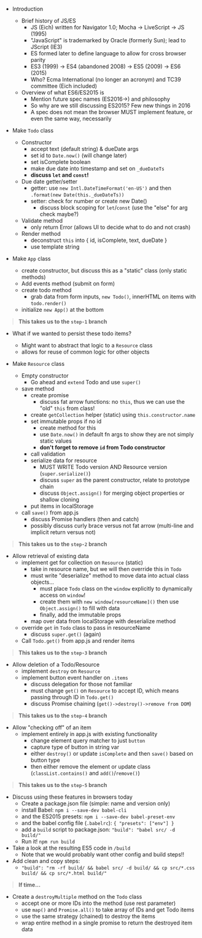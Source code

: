 
* Introduction
    * Brief history of JS/ES
        * JS (Eich) written for Navigator 1.0; Mocha -> LiveScript -> JS (1995)
        * "JavaScript" is trademarked by Oracle (formerly Sun); lead to JScript (IE3)
        * ES formed later to define language to allow for cross browser parity
        * ES3 (1999) -> ES4 (abandoned 2008) -> ES5 (2009) -> ES6 (2015)
        * Who? Ecma International (no longer an acronym) and TC39 committee (Eich included)
    * Overview of what ES6/ES2015 is
        * Mention future spec names (ES2016->) and philosophy
        * So why are we still discussing ES2015? Few new things in 2016
        * A spec does not mean the browser MUST implement feature, or even the same way, necessarily

* Make `Todo` class
    * Constructor
        * accept text (default string) & dueDate args
        * set id to `Date.now()` (will change later)
        * set isComplete boolean
        * make due date into timestamp and set on `_dueDateTs`
        * **discuss `let` and `const`!**
    * Due date getter/setter
        * getter: use `new Intl.DateTimeFormat('en-US')` and then `.format(new Date(this._dueDateTs))`
        * setter: check for number or create new Date()
            * discuss block scoping for `let`/`const` (use the "else" for arg check maybe?)
    * Validate method
        * only return Error (allows UI to decide what to do and not crash)
    * Render method
        * deconstruct `this` into { id, isComplete, text, dueDate }
        * use template string

* Make `App` class
    * create constructor, but discuss this as a "static" class (only static methods)
    * Add events method (submit on form)
    * create todo method
        * grab data from form inputs, `new Todo()`, innerHTML on items with `todo.render()`
    * initialize `new App()` at the bottom

> **This takes us to the `step-1` branch**

* What if we wanted to persist these todo items?
    * Might want to abstract that logic to a `Resource` class
    * allows for reuse of common logic for other objects

* Make `Resource` class
    * Empty constructor
        * Go ahead and `extend` Todo and use `super()`
    * save method
        * create promise
            * discuss fat arrow functions: no `this`, thus we can use the "old" `this` from class!
        * create `getCollection` helper (static) using `this.constructor.name`
        * set immutable props if no id
            * create method for this
            * use `Date.now()` in default fn args to show they are not simply static values
            * **don't forget to remove `id` from Todo constructor**
        * call validation
        * serialize data for resource
            * MUST WRITE Todo version AND Resource version (`super.serialize()`)
            * discuss `super` as the parent constructor, relate to prototype chain
            * discuss `Object.assign()` for merging object properties or shallow cloning
        * put items in localStorage
    * call `save()` from app.js
        * discuss Promise handlers (then and catch)
        * possibly discuss curly brace versus not fat arrow (multi-line and implicit return versus not)

> **This takes us to the `step-2` branch**

* Allow retrieval of existing data
    * implement get for collection on `Resource` (static)
        * take in resource name, but we will then override this in `Todo`
        * must write "deserialize" method to move data into actual class objects...
            * must place `Todo` class on the `window` explicitly to dynamically access on `window`!
            * create them with `new window[resourceName]()` then use `Object.assign()` to fill with data
            * finally, add the immutable props
        * map over data from localStorage with deserialize method
    * override `get` in `Todo` class to pass in resourceName
        * discuss `super.get()` (again)
    * Call `Todo.get()` from app.js and render items

> **This takes us to the `step-3` branch**

* Allow deletion of a Todo/Resource
    * implement `destroy` on `Resource`
    * implement button event handler on `.items`
        * discuss delegation for those not familiar
        * must change `get()` on `Resource` to accept ID, which means passing through ID in `Todo.get()`
        * discuss Promise chaining (`get()->destroy()->remove from DOM`)

> **This takes us to the `step-4` branch**

* Allow "checking off" of an item
    * implement entirely in app.js with existing functionality
        * change element query matcher to just `button`
        * capture type of button in string var
        * either `destroy()` or update `isComplete` and then `save()` based on button type
        * then either remove the element or update class (`classList.contains()` and `add()`/`remove()`)

> **This takes us to the `step-5` branch**

* Discuss using these features in browsers today
    * Create a package.json file (simple: name and version only)
    * install Babel: `npm i --save-dev babel-cli`
    * and the ES2015 presets: `npm i --save-dev babel-preset-env`
    * and the babel config file (`.babelrc`): `{ "presets": ["env"] }`
    * add a `build` script to package.json: `"build": "babel src/ -d build/"`
    * Run it! `npm run build`
* Take a look at the resulting ES5 code in `/build`
    * Note that we would probably want other config and build steps!!
* Add clean and copy steps:
    * `"build": "rm -rf build/ && babel src/ -d build/ && cp src/*.css build/ && cp src/*.html build/"`

> **If time...**

* Create a `destroyMultiple` method on the `Todo` class
    * accept one or more IDs into the method (use rest parameter)
    * use `map()` and `Promise.all()` to take array of IDs and get Todo items
    * use the same strategy (chained) to destroy the items
    * wrap entire method in a single promise to return the destroyed item data
